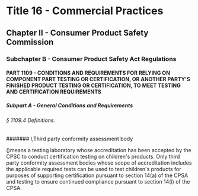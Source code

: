 
# Title 16 - Commercial Practices
## Chapter II - Consumer Product Safety Commission
### Subchapter B - Consumer Product Safety Act Regulations
#### PART 1109 - CONDITIONS AND REQUIREMENTS FOR RELYING ON COMPONENT PART TESTING OR CERTIFICATION, OR ANOTHER PARTY'S FINISHED PRODUCT TESTING OR CERTIFICATION, TO MEET TESTING AND CERTIFICATION REQUIREMENTS
##### Subpart A - General Conditions and Requirements
###### § 1109.4 Definitions.
####### l,Third party conformity assessment body

()means a testing laboratory whose accreditation has been accepted by the CPSC to conduct certification testing on children's products. Only third party conformity assessment bodies whose scope of accreditation includes the applicable required tests can be used to test children's products for purposes of supporting certification pursuant to section 14(a) of the CPSA and testing to ensure continued compliance pursuant to section 14(i) of the CPSA.
